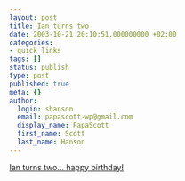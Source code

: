 ```yaml
---
layout: post
title: Ian turns two
date: 2003-10-21 20:10:51.000000000 +02:00
categories:
- quick links
tags: []
status: publish
type: post
published: true
meta: {}
author:
  login: shanson
  email: papascott-wp@gmail.com
  display_name: PapaScott
  first_name: Scott
  last_name: Hanson
---
```

<p><a title="We never met, since Christopher had chicken pox when we were in LV" href="http://hal.editthispage.com/2003/10/21#2yearsold">Ian turns two... happy birthday!</a></p>
